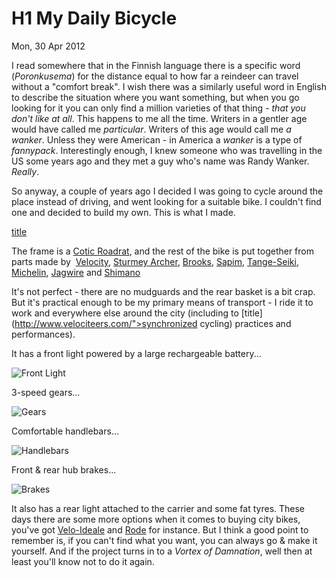 # H1 My Daily Bicycle
Mon, 30 Apr 2012
		
I read somewhere that in the Finnish language there is a specific word (*Poronkusema*) for the distance equal to how far a reindeer can travel without a "comfort break". I wish there was a similarly useful word in English to describe the situation where you want something, but when you go looking for it you can only find a million varieties of that thing - *that you don't like at all*. This happens to me all the time. Writers in a gentler age would have called me *particular*. Writers of this age would call me *a* *wanker*. Unless they were American - in America a *wanker* is a type of *fannypack*. Interestingly enough, I knew someone who was travelling in the US some years ago and they met a guy who's name was Randy Wanker. *Really*.

So anyway, a couple of years ago I decided I was going to cycle around the place instead of driving, and went looking for a suitable bike. I couldn't find one and decided to build my own. This is what I made.

[title](http://aucklandbikeslob.com/wp-content/uploads/2012/04/r0011914.jpg)

The frame is a [Cotic Roadrat](http://www.cotic.co.uk/product/roadrat), and the rest of the bike is put together from parts made by  [Velocity](http://www.velocitywheels.com/), [Sturmey Archer](http://www.sturmey-archer.com/), [Brooks](http://www.brooksengland.com/), [Sapim](http://www.sapim.be/), [Tange-Seiki](http://www.tangeseiki.com/), [Michelin](http://www.michelinbicycletire.com/michelinbicycle/), [Jagwire](http://www.jagwireusa.com/) and [Shimano](http://www.shimano.com/)

It's not perfect - there are no mudguards and the rear basket is a bit crap. But it's practical enough to be my primary means of transport - I ride it to work and everywhere else around the city (including to [title](http://www.velociteers.com/">synchronized cycling) practices and performances).

It has a front light powered by a large rechargeable battery...

![Front Light](http://aucklandbikeslob.com/wp-content/uploads/2012/04/r0012133.jpg)

3-speed gears...

![Gears](http://aucklandbikeslob.com/wp-content/uploads/2012/05/r0012135.jpg)

Comfortable handlebars...

![Handlebars](http://aucklandbikeslob.com/wp-content/uploads/2012/04/r0012136.jpg)

Front & rear hub brakes...

![Brakes](http://aucklandbikeslob.com/wp-content/uploads/2012/04/r0012131.jpg)

It also has a rear light attached to the carrier and some fat tyres. These days there are some more options when it comes to buying city bikes, you've got [Velo-Ideale](http://www.velo-ideale.com/) and [Rode](http://rode.co.nz/) for instance. But I think a good point to remember is, if you can't find what you want, you can always go & make it yourself. And if the project turns in to a *Vortex of Damnation*, well then at least you'll know not to do it again.